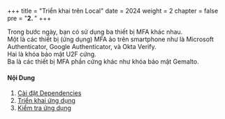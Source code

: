 +++
title = "Triển khai trên Local"
date = 2024
weight = 2
chapter = false
pre = "<b>2. </b>"
+++

Trong bước ngày, bạn có sử dụng ba thiết bị MFA khác nhau.  
Một là các thiết bị (ứng dụng) MFA ảo trên smartphone như là Microsoft Authenticator, Google Authenticator, và Okta Verify.  
Hai là khóa bảo mật U2F cứng.  
Ba là các thiết bị MFA phần cứng khác như khóa bảo mật Gemalto.
#### Nội Dung

1. [Cài đặt Dependencies](1-install-dependencies)
2. [Triển khai ứng dụng](2-deploy-application)
3. [Kiểm tra ứng dụng](3-test-app)
